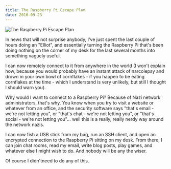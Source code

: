 ```yaml
---
title: The Raspberry Pi Escape Plan
date: 2016-09-23
---
```


![The Raspberry Pi Escape Plan](https://source.unsplash.com/7QCBakMyDCE/1600x900)

In news that will not surprise anybody, I've just spent the last couple of hours doing an "Elliot", and essentially turning the Raspberry Pi that's been doing nothing on the corner of my desk for the last several months into something vaguely useful.

I can now remotely connect to it from anywhere in the world (I won't explain how, because you would probably have an instant attack of narcolepsy and drown in your own bowl of cornflakes - if you happen to be eating cornflakes at the time - which I understand is very unlikely, but still I thought I should warn you).

Why would I want to connect to a Raspberry Pi? Because of Nazi network administrators, that's why. You know when you try to visit a website or whatever from an office, and the security software says "that's email - we're not letting you", or "that's chat - we're not letting you", or "that's social - we're not letting you"... well this is a really, really nerdy way around the network nazis.

I can now fish a USB stick from my bag, run an SSH client, and open an encrypted connection to the Raspberry Pi sitting on my desk. From there, I can join chat rooms, read my email, write blog posts, play games, and whatever else I might wish to do. And nobody will be any the wiser.

Of course I didn'tneed to do any of this.